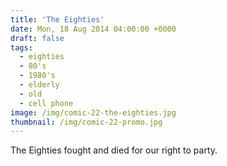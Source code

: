 ```yaml
---
title: 'The Eighties'
date: Mon, 18 Aug 2014 04:00:00 +0000
draft: false
tags: 
  - eighties
  - 80's
  - 1980's
  - elderly
  - old
  - cell phone
image: /img/comic-22-the-eighties.jpg
thumbnail: /img/comic-22-promo.jpg
---
```


The Eighties fought and died for our right to party.